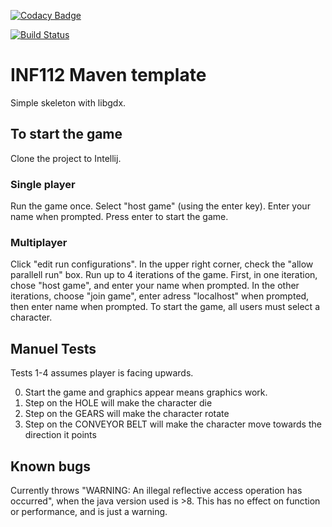[![Codacy Badge](https://api.codacy.com/project/badge/Grade/5c80f564765f4fd6a556adad72cfded7)](https://www.codacy.com/gh/inf112-v20/teen_titans?utm_source=github.com&amp;utm_medium=referral&amp;utm_content=inf112-v20/teen_titans&amp;utm_campaign=Badge_Grade)

[![Build Status](https://travis-ci.com/inf112-v20/teen_titans.svg?branch=master)](https://travis-ci.com/inf112-v20/teen_titans)

# INF112 Maven template 
Simple skeleton with libgdx. 

## To start the game
Clone the project to Intellij.

### Single player
Run the game once. Select "host game" (using the enter key). Enter your name when prompted. Press enter to start the game.

### Multiplayer
Click "edit run configurations". In the upper right corner, check the "allow parallell run" box. Run up to 4 iterations of the game. First, in one iteration, chose "host game", and enter your name when prompted. In the other iterations, choose "join game", enter adress "localhost" when prompted, then enter name when prompted. To start the game, all users must select a character.

## Manuel Tests
Tests 1-4 assumes player is facing upwards.

0. Start the game and graphics appear means graphics work.
1. Step on the HOLE will make the character die
2. Step on the GEARS will make the character rotate
3. Step on the CONVEYOR BELT will make the character move towards the direction it points


## Known bugs
Currently throws "WARNING: An illegal reflective access operation has occurred", 
when the java version used is >8. This has no effect on function or performance, and is just a warning.







